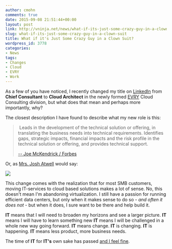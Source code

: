 ```yaml
---
author: cmohn
comments: true
date: 2015-09-08 21:51:44+00:00
layout: post
link: http://vninja.net/news/what-if-its-just-some-crazy-guy-in-a-clown-suit/
slug: what-if-its-just-some-crazy-guy-in-a-clown-suit
title: What if it's Just Some Crazy Guy in a Clown Suit?
wordpress_id: 3778
categories:
- News
tags:
- Changes
- Cloud
- EVRY
- Work
---
```


As a few of you have noticed, I recently changed my title on [LinkedIn](https://no.linkedin.com/in/christianmohn) from **Chief Consultant** to **Cloud Architect** in the newly formed [EVRY](http://evry.no) Cloud Consulting division, but what does that mean and perhaps more importantly, why?

The closest description I have found to describe what my new role is this:



<blockquote> Leads in the development of the technical solution or offering, in translating the business needs into technical requirements. Identifies gaps, strategic impacts, financial impacts and the risk profile in the technical solution or offering, and provides technical support.

[
-- Joe McKendrick / Forbes](http://www.forbes.com/sites/joemckendrick/2013/01/28/5-skills-that-should-be-part-of-every-cloud-job-description/)</blockquote>



Or, as [Mrs. Josh Atwell](https://twitter.com/josh_atwell/status/640206974236393474) would say:

![](https://pbs.twimg.com/media/COJ42WaWcAAl8mD.jpg)

This change comes with the realization that for most SMB customers, moving IT-services to cloud based solutions makes a lot of sense. No, this doesn't mean I'm abandoning virtualization. I still have a passion for running efficient data centers, but only when it makes sense to do so - _and often it does not_ - but when it does, I sure want to be there and help build it.

**IT** means that I will need to broaden my horizons and see a larger picture.
**IT** means I will have to learn something new
**IT** means I will be challenged in a whole new way going forward.
**IT** means change.
**IT** is changing.
**IT** is happening.
**IT** means less product, more business needs.

The time of **IT** for **IT's** own sake has passed [and I feel fine](https://www.youtube.com/watch?v=Z0GFRcFm-aY).
